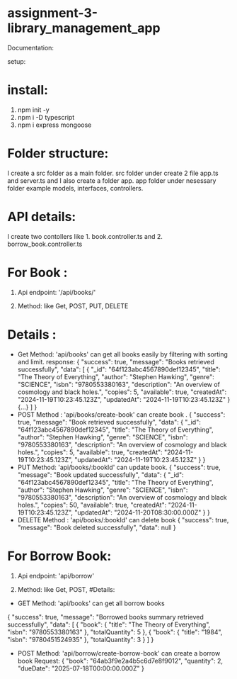 # assignment-3-library_management_app

Documentation:

setup:
# install:
1. npm init -y
2. npm i -D typescript
3. npm i express mongoose

# Folder structure:
I create a src folder as a main folder. src folder under create 2 file app.ts and server.ts and I also create a folder app. app folder under nesessary folder example models, interfaces, controllers.

# API details:
 I create two contollers like 1. book.controller.ts and
                            2. borrow_book.controller.ts

 # For Book :
 1. Api endpoint: 
      '/api/books/'

2. Method: 
 like Get, POST, PUT, DELETE 
 # Details :
 * Get Method: 'api/books' can get all books easily by filtering with sorting and limit.
     response:
     {
  "success": true,
  "message": "Books retrieved successfully",
  "data": [
    {
      "_id": "64f123abc4567890def12345",
      "title": "The Theory of Everything",
      "author": "Stephen Hawking",
      "genre": "SCIENCE",
      "isbn": "9780553380163",
      "description": "An overview of cosmology and black holes.",
      "copies": 5,
      "available": true,
      "createdAt": "2024-11-19T10:23:45.123Z",
      "updatedAt": "2024-11-19T10:23:45.123Z"
    }
    {...}
  ]
}
 * POST Method : 'api/books/create-book'  can create book .
       {
  "success": true,
  "message": "Book retrieved successfully",
  "data": {
    "_id": "64f123abc4567890def12345",
    "title": "The Theory of Everything",
    "author": "Stephen Hawking",
    "genre": "SCIENCE",
    "isbn": "9780553380163",
    "description": "An overview of cosmology and black holes.",
    "copies": 5,
    "available": true,
    "createdAt": "2024-11-19T10:23:45.123Z",
    "updatedAt": "2024-11-19T10:23:45.123Z"
  }
}
 * PUT Method:  'api/books/:bookId' can update book.
      {
  "success": true,
  "message": "Book updated successfully",
  "data": {
    "_id": "64f123abc4567890def12345",
    "title": "The Theory of Everything",
    "author": "Stephen Hawking",
    "genre": "SCIENCE",
    "isbn": "9780553380163",
    "description": "An overview of cosmology and black holes.",
    "copies": 50,
    "available": true,
    "createdAt": "2024-11-19T10:23:45.123Z",
    "updatedAt": "2024-11-20T08:30:00.000Z"
  }
}
 * DELETE Method : 'api/books/:bookId' can delete book
   {
  "success": true,
  "message": "Book deleted successfully",
  "data": null
}
  
# For Borrow Book:
1. Api endpoint: 
   'api/borrow'

2. Method:
 like Get, POST,
  #Details: 
  * GET Method: 'api/books' can get all borrow books

{
  "success": true,
  "message": "Borrowed books summary retrieved successfully",
  "data": [
    {
      "book": {
        "title": "The Theory of Everything",
        "isbn": "9780553380163"
      },
      "totalQuantity": 5
    },
    {
      "book": {
        "title": "1984",
        "isbn": "9780451524935"
      },
      "totalQuantity": 3
    }
  ]
}
   
  * POST Method:  'api/borrow/create-borrow-book' can create a borrow book
      Request:
  {
  "book": "64ab3f9e2a4b5c6d7e8f9012",
  "quantity": 2,
  "dueDate": "2025-07-18T00:00:00.000Z"
}

   
